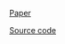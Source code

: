 [Paper](https://doi.org/10.1145/3628797.3629024)

[Source code](https://github.com/LETHEVIET/SAAS-HC)
